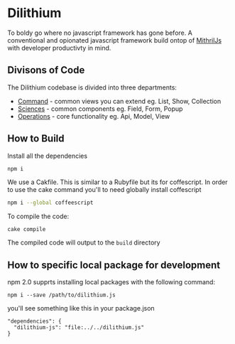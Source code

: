 # Dilithium

To boldy go where no javascript framework has gone before.
A conventional and opionated javascript framework build ontop of
[MithrilJs](https://mithril.js.org/) with developer productivty in mind.

## Divisons of Code

The Dilithium codebase is divided into three departments:

* [Command](https://github.com/ExamProCo/Dilithium/tree/master/src/command)       - common views you can extend eg. List, Show, Collection
* [Sciences](https://github.com/ExamProCo/Dilithium/tree/master/src/sciences)     - common components eg. Field, Form, Popup
* [Operations](https://github.com/ExamProCo/Dilithium/tree/master/src/operations) - core functionality eg. Api, Model, View

## How to Build

Install all the dependencies
```sh
npm i
```

We use a Cakfile. This is similar to a Rubyfile but its for coffescript.
In order to use the cake command you'll to need globally install
coffescript

```sh
npm i --global coffeescript
```

To compile the code:
```
cake compile
```

The compiled code will output to the `build` directory


## How to specific local package for development


npm 2.0 supprts installing local packages with the following command:

```
npm i --save /path/to/dilithium.js
```

you'll see something like this in your package.json

```
"dependencies": {
  "dilithium-js": "file:../../dilithium.js"
}
```

